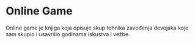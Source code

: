 Online Game
=======

Online game je knjiga koja opisuje skup tehnika zavođenja devojaka koje sam skupio i usavršio godinama iskustva i vežbe. 

